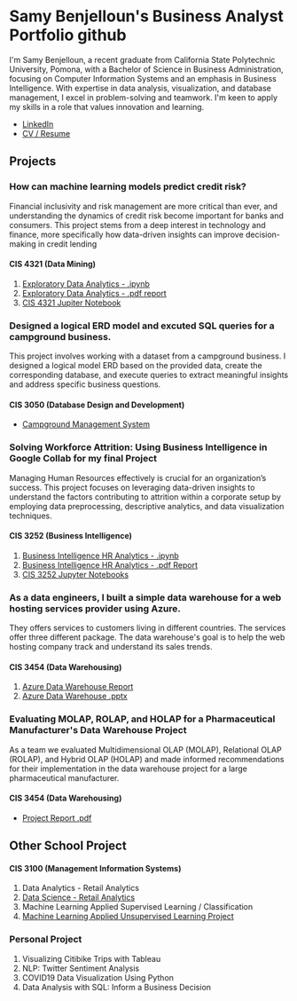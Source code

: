 # Samy Benjelloun's Business Analyst Portfolio github
I'm Samy Benjelloun, a recent graduate from California State Polytechnic University, Pomona, with a Bachelor of Science in Business Administration, focusing on Computer Information Systems and an emphasis in Business Intelligence. With expertise in data analysis, visualization, and database management, I excel in problem-solving and teamwork. I'm keen to apply my skills in a role that values innovation and learning.
- [LinkedIn](https://www.linkedin.com/in/samy-benjelloun/)
- [CV / Resume](link)
  
## Projects
### How can machine learning models predict credit risk?
Financial inclusivity and risk management are more critical than ever, and understanding the dynamics of credit risk become important for banks and consumers. This project stems from a deep interest in technology and finance, more specifically how data-driven insights can improve decision-making in credit lending
#### CIS 4321 (Data Mining)
1. [Exploratory Data Analytics - .ipynb](Samy_Benjelloun_Final_Project.ipynb)
2. [Exploratory Data Analytics - .pdf report](https://github.com/Titoro1/SamyBen/blob/5000005c21002d496fcf1634f0daddb65237d555/Samy_Benjelloun_FinalProject.pdf)
3. [CIS 4321 Jupiter Notebook](https://drive.google.com/drive/u/0/folders/1YEdJsOgrto6UwvY2L2aE9AaZgifp5QRP)

### Designed a logical ERD model and excuted SQL queries for a campground business.
This project involves working with a dataset from a campground business. I designed
a logical model ERD based on the provided data, create the corresponding database, and execute
queries to extract meaningful insights and address specific business questions.
#### CIS 3050 (Database Design and Development)
- [Campground Management System](https://github.com/Titoro1/SamyBen/blob/28120b6b52e17b1e8b18b5532d91c0fba23e430f/Campground%20Project%20-%20Benjelloun%20S.pdf)


###  Solving Workforce Attrition: Using Business Intelligence in Google Collab for my final Project
Managing Human Resources effectively is crucial for an organization’s success. This project focuses on leveraging data-driven insights to understand the factors contributing to attrition within a corporate setup by employing data preprocessing, descriptive analytics, and data visualization techniques.
#### CIS 3252 (Business Intelligence)
1. [Business Intelligence HR Analytics - .ipynb](Final_Project_Benjelloun_Samy.ipynb)
2. [Business Intelligence HR Analytics - .pdf Report](https://github.com/Titoro1/SamyBen/blob/7703185069353c4c017e8c828e96f6c76b1eabaf/CIS%203252%20-%20Final%20Project%20Report%20-%20Benjelloun_Samy.pdf) 
3. [CIS 3252 Jupyter Notebooks](https://drive.google.com/drive/u/0/folders/1_N2Xls8uaYpP64GABGZPZXsLenJM3-bS)

### As a data engineers, I built a simple data warehouse for a web hosting services provider using Azure.
They offers services to customers living in different countries. The services offer three different package. The data warehouse's goal is to help the web hosting company track and understand its sales trends.
#### CIS 3454 (Data Warehousing)
1. [Azure Data Warehouse Report]()
2. [Azure Data Warehouse .pptx]()

### Evaluating MOLAP, ROLAP, and HOLAP for a Pharmaceutical Manufacturer's Data Warehouse Project
As a team we evaluated Multidimensional OLAP (MOLAP), Relational OLAP (ROLAP), and Hybrid OLAP (HOLAP) and made informed recommendations for their implementation in the data warehouse project for a large pharmaceutical manufacturer. 
#### CIS 3454 (Data Warehousing)
- [Project Report .pdf]()

## Other School Project
#### CIS 3100 (Management Information Systems)
1. Data Analytics - Retail Analytics
2. [Data Science - Retail Analytics](Samy_Benjelloun_Project_5_6,_3100_ulta_quartiles.ipynb)
3. Machine Learning Applied Supervised Learning / Classification
4. [Machine Learning Applied Unsupervised Learning Project](Samy_Benjelloun_commodity_clusters+plotly.ipynb)


### Personal Project 
1. Visualizing Citibike Trips with Tableau
2. NLP: Twitter Sentiment Analysis
3. COVID19 Data Visualization Using Python
4. Data Analysis with SQL: Inform a Business Decision
